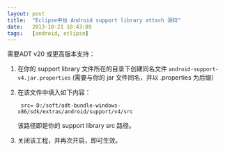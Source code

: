 ```yaml
---
layout: post
title:  "Eclipse中给 Android support library attach 源码"
date:   2013-10-21 10:43:09
tags:   [android, eclipse]
---
```


需要ADT v20 或更高版本支持：

1. 在你的 support library 文件所在的目录下创建同名文件 `android-support-v4.jar.properties` (需要与你的 jar 文件同名，并以 .properties 为后缀）

1. 在该文件中填入如下内容：

        src= D:/soft/adt-bundle-windows-x86/sdk/extras/android/support/v4/src

    该路径即是你的 support library src 路径。

1. 关闭该工程，并再次开启，即可生效。